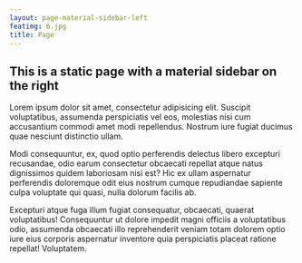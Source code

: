 ```yaml
---
layout: page-material-sidebar-left
featimg: 6.jpg
title: Page
---
```

## This is a static page with a material sidebar on the right

Lorem ipsum dolor sit amet, consectetur adipisicing elit. Suscipit voluptatibus, assumenda perspiciatis vel eos, molestias nisi cum accusantium commodi amet modi repellendus. Nostrum iure fugiat ducimus quae nesciunt distinctio ullam.

Modi consequuntur, ex, quod optio perferendis delectus libero excepturi recusandae, odio earum consectetur obcaecati repellat atque natus dignissimos quidem laboriosam nisi est? Hic ex ullam aspernatur perferendis doloremque odit eius nostrum cumque repudiandae sapiente culpa voluptate qui quasi, nulla dolorum facilis ab.

Excepturi atque fuga illum fugiat consequatur, obcaecati, quaerat voluptatibus! Consequuntur ut dolore impedit magni officiis a voluptatibus odio, assumenda obcaecati illo reprehenderit veniam totam dolorem optio iure eius corporis aspernatur inventore quia perspiciatis placeat ratione repellat! Voluptatem.